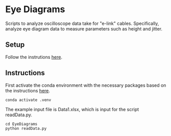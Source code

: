 # Eye Diagrams 

Scripts to analyze oscilloscope data take for "e-link" cables.
Specifically, analyze eye diagram data to measure parameters such as height and jitter.

## Setup
Follow the instrutions [here](https://github.com/ku-cms/eLink_Instrumentation).

## Instructions
First activate the conda environment with the necessary packages based on the instructions [here](https://github.com/ku-cms/eLink_Instrumentation).
```
conda activate .venv
```

The example input file is Data1.xlsx, which is input for the script readData.py.
```
cd EyeDiagrams
python readData.py
```

